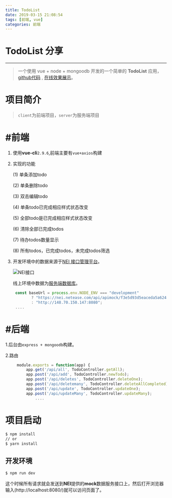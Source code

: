 ```yaml
---
title: TodoList
date: 2019-03-15 21:08:54
tags: [前端, vue]
categories: 前端
---
```



# TodoList 分享
---
> 一个使用 vue + node + mongoodb 开发的一个简单的 **TodoList** 应用，[github代码](https://github.com/xiechengbo/netease_todos) , [在线效果展示](http://www.chengbo.xyz/#/)。

# 项目简介

>  `client`为前端项目，`server`为服务端项目

# #前端

 1. 使用**vue-cli**`2.9.6`,前端主要有`vue+axios`构建
 2. 实现的功能
 
     (1) 单条添加todo
     
     (2) 单条删除todo
     
     (3) 双击编辑todo
     
     (4) 单条todo已完成相应样式状态改变
     
     (5) 全部todo是已完成相应样式状态改变
     
     (6) 清除全部已完成todos
     
     (7) 待办todos数量显示
     
     (8) 所有todos，已完成todos，未完成todos筛选
     
 3. 开发环境中的数据来源于[NEI 接口管理平台](https://nei.netease.com/)。

     ![NEI接口](/NEI20190315112313.png)
     
      线上环境中数据为[服务端数据库](http://www.chengbo.xyz)。


      ```javascript
       const baseUrl = process.env.NODE_ENV === "development"
              ? "https://nei.netease.com/api/apimock/f3e5d93d5eaceda5a624378374ad5cd7"
              : "http://148.70.150.147:8080";
       ....
       ```

# #后端
1.后台由`express + mongoodb`构建。

2.路由

   ```javascript
        module.exports = function(app) {
            app.get('/api/all', TodoController.getAll);
            app.post('/api/add', TodoController.newTodo);
            app.post('/api/deletes', TodoController.deleteOne);
            app.post('/api/deletemany', TodoController.deleteAllCompleted);
            app.post('/api/update', TodoController.updateOne);
            app.post('/api/updateMany', TodoController.updateMany);
                ....
   ```
# 项目启动
```bash
$ npm install
// or
$ yarn install
```
## 开发环境

```bash
$ npm run dev
```
这个时候所有请求就会发送到**NEI**提供的**mock**数据服务接口上，然后打开浏览器输入(http://localhost:8080/)就可以访问页面了。

